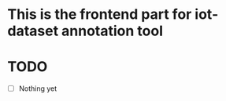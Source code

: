 This is the frontend part for iot-dataset annotation tool
========================================

# TODO
- [ ] Nothing yet
